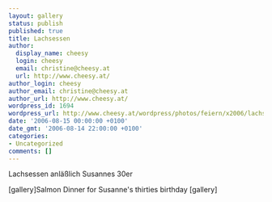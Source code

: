 ```yaml
---
layout: gallery
status: publish
published: true
title: Lachsessen
author:
  display_name: cheesy
  login: cheesy
  email: christine@cheesy.at
  url: http://www.cheesy.at/
author_login: cheesy
author_email: christine@cheesy.at
author_url: http://www.cheesy.at/
wordpress_id: 1694
wordpress_url: http://www.cheesy.at/wordpress/photos/feiern/x2006/lachsessen/
date: '2006-08-15 00:00:00 +0100'
date_gmt: '2006-08-14 22:00:00 +0100'
categories:
- Uncategorized
comments: []
---
```

<!--:de-->Lachsessen anläßlich Susannes 30er
[gallery]<!--:--><!--:en-->Salmon Dinner for Susanne's thirties birthday [gallery]<!--:-->
